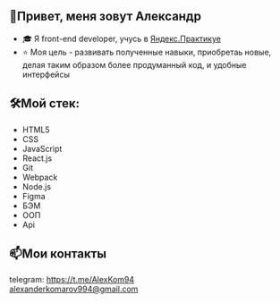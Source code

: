## 👋Привет, меня зовут Александр
- 🎓 Я front-end developer, учусь в [Яндекс.Практикуе ](https://practicum.yandex.ru/)
- ⭐️ Моя цель - развивать полученные навыки, приобретаь новые, делая таким образом более продуманный код, и удобные интерфейсы
## 🛠Мой стек: 
- HTML5  
- CSS
- JavaScript
- React.js
- Git
- Webpack
- Node.js
- Figma
- БЭМ
- ООП
- Api 
## 📫Мои контакты
telegram: https://t.me/AlexKom94  
alexanderkomarov994@gmail.com
<!---
Alexander95433/Alexander95433 is a ✨ special ✨ repository because its `README.md` (this file) appears on your GitHub profile.
You can click the Preview link to take a look at your changes.
--->
